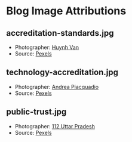 # Blog Image Attributions

## accreditation-standards.jpg
- Photographer: [Huynh Van](https://www.pexels.com/@huynh-van-75710069)
- Source: [Pexels](https://www.pexels.com/photo/close-up-of-priest-making-note-in-journal-8582747/)

## technology-accreditation.jpg
- Photographer: [Andrea Piacquadio](https://www.pexels.com/@olly)
- Source: [Pexels](https://www.pexels.com/photo/happy-ethnic-woman-sitting-at-table-with-laptop-3769021/)

## public-trust.jpg
- Photographer: [112 Uttar Pradesh](https://www.pexels.com/@112-uttar-pradesh-2709195)
- Source: [Pexels](https://www.pexels.com/photo/a-policeman-smiling-at-elderly-man-4267623/)

